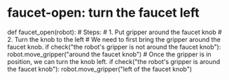 # faucet-open: turn the faucet left
def faucet_open(robot):
    # Steps:
    #  1. Put gripper around the faucet knob
    #  2. Turn the knob to the left
    # We need to first bring the gripper around the faucet knob.
    if check("the robot's gripper is not around the faucet knob"):
        robot.move_gripper("around the faucet knob")
    # Once the gripper is in position, we can turn the knob left.
    if check("the robot's gripper is around the faucet knob"):
        robot.move_gripper("left of the faucet knob")
